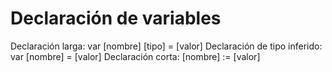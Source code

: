 # Declaración de variables
Declaración larga: var [nombre] [tipo] = [valor]
Declaración de tipo inferido: var [nombre] = [valor]
Declaración corta: [nombre] := [valor]
